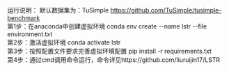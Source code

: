 运行说明：
默认数据集为：TuSimple https://github.com/TuSimple/tusimple-benchmark  
第1步：在anaconda中创建虚拟环境 conda env create --name lstr --file environment.txt  
第2步：激活虚拟环境 conda activate lstr  
第3步：按照配置文件要求完善虚拟环境配置 pip install -r requirements.txt  
第4步：通过cmd调用命令运行，命令详见https://github.com/liuruijin17/LSTR  
